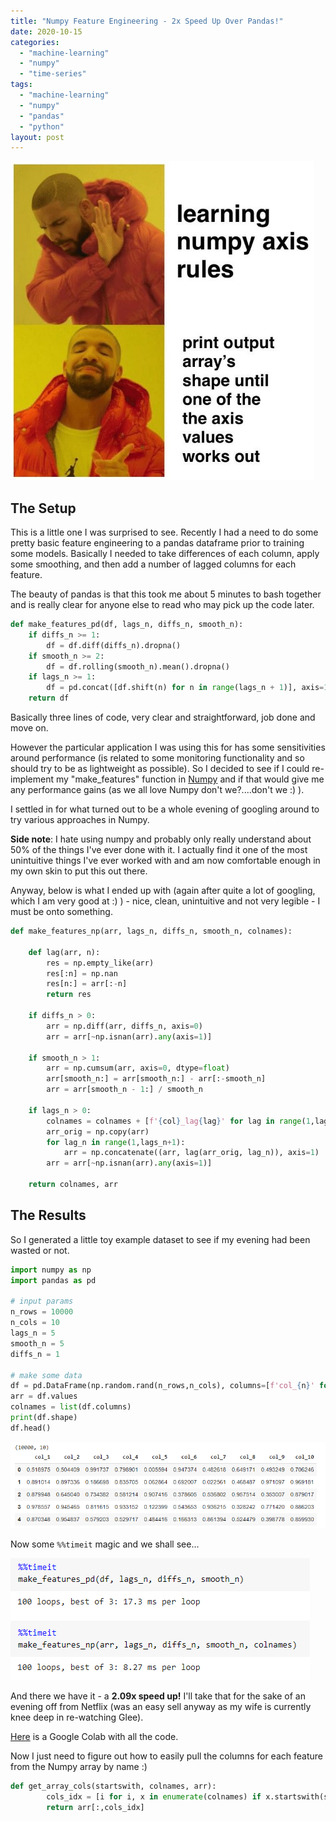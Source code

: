 ```yaml
---
title: "Numpy Feature Engineering - 2x Speed Up Over Pandas!"
date: 2020-10-15
categories: 
  - "machine-learning"
  - "numpy"
  - "time-series"
tags: 
  - "machine-learning"
  - "numpy"
  - "pandas"
  - "python"
layout: post
---
```


![](/assets/images/2020-10-15-numpy-feature-engineering-2x-speed-up-over-pandas/Annotation-2020-10-15-133235.jpg)

## The Setup

This is a little one I was surprised to see. Recently I had a need to do some pretty basic feature engineering to a pandas dataframe prior to training some models. Basically I needed to take differences of each column, apply some smoothing, and then add a number of lagged columns for each feature.

The beauty of pandas is that this took me about 5 minutes to bash together and is really clear for anyone else to read who may pick up the code later.

```python
def make_features_pd(df, lags_n, diffs_n, smooth_n):
    if diffs_n >= 1:
        df = df.diff(diffs_n).dropna()
    if smooth_n >= 2:
        df = df.rolling(smooth_n).mean().dropna()
    if lags_n >= 1:
        df = pd.concat([df.shift(n) for n in range(lags_n + 1)], axis=1).dropna()
    return df
```

Basically three lines of code, very clear and straightforward, job done and move on.

However the particular application I was using this for has some sensitivities around performance (is related to some monitoring functionality and so should try to be as lightweight as possible). So I decided to see if I could re-implement my "make\_features" function in [Numpy](https://numpy.org/) and if that would give me any performance gains (as we all love Numpy don't we?....don't we :) ).

I settled in for what turned out to be a whole evening of googling around to try various approaches in Numpy.

**Side note**: I hate using numpy and probably only really understand about 50% of the things I've ever done with it. I actually find it one of the most unintuitive things I've ever worked with and am now comfortable enough in my own skin to put this out there.

Anyway, below is what I ended up with (again after quite a lot of googling, which I am very good at :) ) - nice, clean, unintuitive and not very legible - I must be onto something.

```python
def make_features_np(arr, lags_n, diffs_n, smooth_n, colnames):
    
    def lag(arr, n):
        res = np.empty_like(arr)
        res[:n] = np.nan
        res[n:] = arr[:-n]
        return res
    
    if diffs_n > 0:
        arr = np.diff(arr, diffs_n, axis=0)
        arr = arr[~np.isnan(arr).any(axis=1)]

    if smooth_n > 1:
        arr = np.cumsum(arr, axis=0, dtype=float)
        arr[smooth_n:] = arr[smooth_n:] - arr[:-smooth_n]
        arr = arr[smooth_n - 1:] / smooth_n

    if lags_n > 0:
        colnames = colnames + [f'{col}_lag{lag}' for lag in range(1,lags_n+1) for col in colnames]
        arr_orig = np.copy(arr)
        for lag_n in range(1,lags_n+1):
            arr = np.concatenate((arr, lag(arr_orig, lag_n)), axis=1)
        arr = arr[~np.isnan(arr).any(axis=1)]

    return colnames, arr
```

## The Results

So I generated a little toy example dataset to see if my evening had been wasted or not.

```python
import numpy as np
import pandas as pd

# input params
n_rows = 10000
n_cols = 10
lags_n = 5
smooth_n = 5
diffs_n = 1

# make some data
df = pd.DataFrame(np.random.rand(n_rows,n_cols), columns=[f'col_{n}' for n in range(1,n_cols+1)])
arr = df.values
colnames = list(df.columns)
print(df.shape)
df.head()
```

![](/assets/images/2020-10-15-numpy-feature-engineering-2x-speed-up-over-pandas/image.png)

Now some `%%timeit` magic and we shall see...

![](/assets/images/2020-10-15-numpy-feature-engineering-2x-speed-up-over-pandas/image-1.png)

And there we have it - a **2.09x speed up!** I'll take that for the sake of an evening off from Netflix (was an easy sell anyway as my wife is currently knee deep in re-watching Glee).

[Here](https://colab.research.google.com/drive/1HaMrCM9v-HokL-AohEriHrszAmvpRoSh?usp=sharing) is a Google Colab with all the code.

Now I just need to figure out how to easily pull the columns for each feature from the Numpy array by name :)

```python
def get_array_cols(startswith, colnames, arr):
        cols_idx = [i for i, x in enumerate(colnames) if x.startswith(startswith)]
        return arr[:,cols_idx]
```

